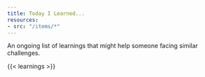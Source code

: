```yaml
---
title: Today I Learned...
resources:
- src: "/items/*"
---
```


An ongoing list of learnings that might help someone facing similar challenges.

{{< learnings >}}